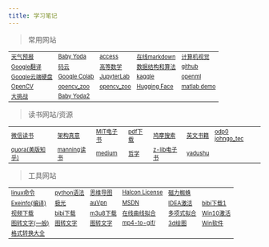 ```yaml
---
title: 学习笔记
---
```



> 常用网站
<table width="1033" style="font-size: 0.8em;">
	<tbody>
		<tr>
			<td>
				<a href="http://www.nmc.cn/publish/forecast/ALN/dalian.html" target="_blank">天气预报</a>
			</td>
			<td>
				<a href="https://www.crystalclassics.com/swarovski/5583201.htm" target="_blank">Baby Yoda</a>
			</td>
			<td>
				<a href="https://learn.microsoft.com/zh-cn/office/client-developer/access/desktop-database-reference/data-definition-language" target="_blank">access</a>
			</td>
			<td>
				<a href="https://markdown.com.cn/editor/" target="_blank">在线markdown</a>
			</td>
			<td>
				<a href="https://medium.com/tag/computer-vision/recommended" target="_blank">计算机视觉</a>
			</td>
		</tr>
		<tr>
			<td>
				<a href="https://translate.google.cn/" target="_blank">Google翻译</a>
			</td>
			<td>
				<a href="https://gitee.com/" target="_blank">码云</a>
			</td>
			<td>
				<a href="https://bashendixie.github.io/mathematics/" target="_blank">高等数学</a>
			</td>
			<td>
				<a href="https://bashendixie.github.io/algorithm_study/" target="_blank">数据结构和算法</a>
			</td>
			<td>
				<a href="https://github.com/bashendixie?tab=repositories" target="_blank">github</a>
			</td>
		</tr>
		<tr>
			<td>
				<a href="https://drive.google.com/drive/my-drive" target="_blank">Google云端硬盘</a>
			</td>
			<td>
				<a href="https://colab.research.google.com/" target="_blank">Google Colab</a>
			</td>
			<td>
				<a href="http://localhost:8888/lab" target="_blank">JupyterLab</a>
			</td>
			<td>
				<a href="https://www.kaggle.com/" target="_blank">kaggle</a>
			</td>
			<td>
				<a href="https://www.openml.org/" target="_blank">openml</a>
			</td>
		</tr>
		<tr>
			<td>
				<a href="https://docs.opencv.org/4.6.0/" target="_blank">OpenCV</a>
			</td>
			<td>
				<a href="https://github.com/opencv/opencv_zoo" target="_blank">opencv_zoo</a>
			</td>
			<td>
				<a href="https://gitee.com/bashendixie/opencv_zoo" target="_blank">opencv_zoo</a>
			</td>
			<td>
				<a href="https://huggingface.co/" target="_blank">Hugging Face</a>
			</td>
			<td>
				<a href="https://ww2.mathworks.cn/help/overview/examples.html?category=image-processing-and-computer-vision&s_tid=CRUX_topnav" target="_blank">matlab demo</a>
			</td>
		</tr>
		<tr>
			<td>
				<a href="https://grand-challenge.org/" target="_blank">大挑战</a>
			</td>
			<td>
				<a href="https://origin-www.amazon.cn/dp/B08D12JD18/ref=sw_img_d_crh_rh_cps_4?_encoding=UTF8&pd_rd_i=B08D12JD18&pd_rd_w=XJjlL&content-id=amzn1.sym.2026c856-d6b6-438f-9881-f0649b85f67c&pf_rd_p=2026c856-d6b6-438f-9881-f0649b85f67c&pf_rd_r=R36WFC2M398FN65RX4WV&pd_rd_wg=PFame&pd_rd_r=6a77b813-67c5-442c-a51a-6fad72f3d08f&th=1" target="_blank">Baby Yoda2</a>
			</td>
		</tr>
	</tbody>
</table>

> 读书网站/资源
<table width="1033" style="font-size: 0.8em;">
	<tbody>
		<tr>
			<td>
				<a href="https://weread.qq.com/" target="_blank">微信读书</a>
			</td>
			<td>
				<a href="https://e-m.jd.com/static/read/dist/index.html?ebookId=30727974&name=%E6%9E%B6%E6%9E%84%E7%9C%9F%E6%84%8F%EF%BC%9A%E4%BC%81%E4%B8%9A%E7%BA%A7%E5%BA%94%E7%94%A8%E6%9E%B6%E6%9E%84%E8%AE%BE%E8%AE%A1%E6%96%B9%E6%B3%95%E8%AE%BA%E4%B8%8E%E5%AE%9E%E8%B7%B5" target="_blank">架构真意</a>
			</td>
			<td>
				<a href="https://mitpress.ublish.com/" target="_blank">MIT电子书</a>
			</td>
			<td>
				<a href="http://www.java1234.com/a/javabook/javabase/" target="_blank">pdf下载</a>
			</td>
			<td>
				<a href="https://www.jiumodiary.com/" target="_blank">鸠摩搜索</a>
			</td>
			<td>
				<a href="https://sciarium.com/" target="_blank">英文书籍</a>
			</td>
			<td>
				<a href="https://pan.baidu.com/share/init?surl=oTJjTkxK0PuV2nRExq1wcA" target="_blank">odp0 johngo_tec</a>
			</td>
		</tr>
		<tr>
			<td>
				<a href="https://www.quora.com/" target="_blank">quora(美版知乎)</a>
			</td>
			<td>
				<a href="https://www.manning.com/catalog" target="_blank">manning读书</a>
			</td>
			<td>
				<a href="https://medium.com/" target="_blank">medium</a>
			</td>
			<td>
				<a href="https://plato.stanford.edu/contents.html" target="_blank">哲学</a>
			</td>
			<td>
				<a href="https://z-lib.is/book/machine-learning-empowered-intelligent-data-center" target="_blank">z-lib电子书</a>
			</td>
			<td>
				<a href="http://www.yadushu.com/it/zhineng/" target="_blank">yadushu</a>
			</td>
		</tr>
	</tbody>
</table>


> 工具网站
<table width="1033" style="font-size: 0.8em;">
	<tbody>
		<tr>
			<td>
				<a href="https://skydance.blog.csdn.net/article/details/123165365" target="_blank">linux命令</a>
			</td>
			<td>
				<a href="https://skydance.blog.csdn.net/article/details/110334002" target="_blank">python语法</a>
			</td>
			<td>
				<a href="https://www.processon.com/" target="_blank">思维导图</a>
			</td>
			<td>
				<a href="https://blog.csdn.net/qq_18620653/article/details/120033443" target="_blank">Halcon License</a>
			</td>
			<td>
				<a href="http://www.eclzz.wiki/" target="_blank">磁力蜘蛛</a>
			</td>
			<td>
			</td>
		</tr>
		<tr>
			<td>
				<a href="https://exeinfo-pe32.en.softonic.com/" target="_blank">Exeinfo(编译)</a>
			</td>
			<td>
				<a href="https://www.jiayouyabeijing.com/cn/?a=gi9cp" target="_blank">极光</a>
			</td>
			<td>
				<a href="https://ausososo.space/zh-TW/help" target="_blank">auVpn</a>
			</td>
			<td>
				<a href="https://msdn.itellyou.cn/" target="_blank">MSDN</a>
			</td>
			<td>
				<a href="https://idea.medeming.com/" target="_blank">IDEA激活</a>
			</td>
			<td>
				<a href="http://zhouql.vip/bilibili/?continueFlag=dff994459b24bd67d0dedb910817f2ab" target="_blank">bibi下载1</a>
			</td>
		</tr>
		<tr>
			<td>
				<a href="https://youtube.iiilab.com/" target="_blank">视频下载</a>
			</td>
			<td>
				<a href="https://bilibili.iiilab.com/" target="_blank">bibi下载</a>
			</td>
			<td>
				<a href="http://blog.luckly-mjw.cn/tool-show/m3u8-downloader/index.html" target="_blank">m3u8下载</a>
			</td>
			<td>
				<a href="http://www.qinms.com/webapp/curvefit/cf.aspx" target="_blank">在线曲线拟合</a>
			</td>
			<td>
				<a href="http://tools.jb51.net/jisuanqi/create_fun/" target="_blank">多项式拟合</a>
			</td>
			<td>
				<a href="http://www.xitongcheng.com/jiaocheng/win10_article_45072.html" target="_blank">Win10激活</a>
			</td>
		</tr>
		<tr>
			<td>
				<a href="http://www.pdfdo.com/image-to-txt.aspx" target="_blank">图转文字(一般)</a>
			</td>
			<td>
				<a href="https://ocr.wdku.net/" target="_blank">图转文字</a>
			</td>
			<td>
				<a href="https://ocr.xinhuokj.com/" target="_blank">图转文字</a>
			</td>
			<td>
				<a href="https://www.aconvert.com/cn/video/mp4-to-gif/" target="_blank">mp4-to-gif/</a>
			</td>
			<td>
				<a href="https://technology.cpm.org/general/3dgraph/" target="_blank">3d绘图</a>
			</td>
			<td>
				<a href="https://fossies.org/windows/misc/" target="_blank">Win软件</a>
			</td>
		</tr>
		<tr>
			<td>
				<a href="https://cloudconvert.com/webp-to-gif" target="_blank">格式转换大全</a>
			</td>
		</tr>
	</tbody>
</table>
